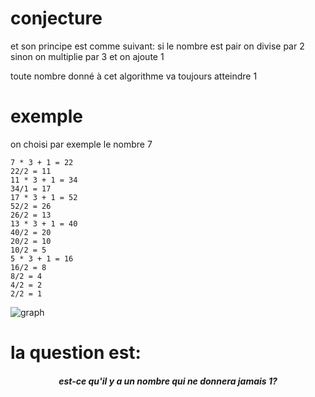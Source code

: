 # conjecture
et son principe est comme suivant:
si le nombre est pair on divise par 2
sinon on multiplie par 3 et on ajoute 1

toute nombre donné à cet algorithme va toujours atteindre 1

# exemple
on choisi par exemple le nombre 7
```
7 * 3 + 1 = 22
22/2 = 11
11 * 3 + 1 = 34
34/1 = 17
17 * 3 + 1 = 52
52/2 = 26 
26/2 = 13
13 * 3 + 1 = 40
40/2 = 20
20/2 = 10
10/2 = 5
5 * 3 + 1 = 16
16/2 = 8
8/2 = 4
4/2 = 2
2/2 = 1
```

<img src="./pic.png" alt="graph"></img>

# la question est:
<center><h5>est-ce qu'il y a un nombre qui ne donnera jamais 1?</h5></center>

